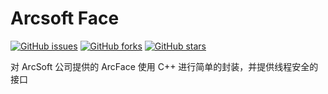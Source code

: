 # Arcsoft Face

[![GitHub issues](https://img.shields.io/github/issues/ghtz08/arcsoft-face?style=flat-square)](https://github.com/ghtz08/arcsoft-face/issues)
[![GitHub forks](https://img.shields.io/github/forks/ghtz08/arcsoft-face?style=flat-square)](https://github.com/ghtz08/arcsoft-face/network)
[![GitHub stars](https://img.shields.io/github/stars/ghtz08/arcsoft-face)](https://github.com/ghtz08/arcsoft-face/stargazers)

对 ArcSoft 公司提供的 ArcFace 使用 C++ 进行简单的封装，并提供线程安全的接口

